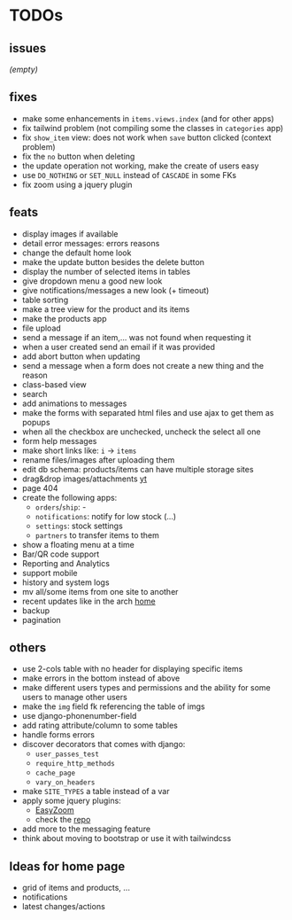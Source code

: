 # TODOs

## issues

*(empty)*

## fixes

- make some enhancements in `items.views.index` (and for other apps)
- fix tailwind problem (not compiling some the classes in `categories` app)
- fix `show_item` view: does not work when `save` button clicked (context problem)
- fix the `no` button when deleting
- the update operation not working, make the create of users easy
- use `DO_NOTHING` or `SET_NULL` instead of `CASCADE` in some FKs
- fix zoom using a jquery plugin

## feats

- display images if available
- detail error messages: errors reasons
- change the default home look
- make the update button besides the delete button
- display the number of selected items in tables
- give dropdown menu a good new look
- give notifications/messages a new look (+ timeout)
- table sorting
- make a tree view for the product and its items
- make the products app
- file upload
- send a message if an item,... was not found when
requesting it
- when a user created send an email if it was provided
- add abort button when updating
- send a message when a form does not create a new thing
and the reason
- class-based view
- search
- add animations to messages
- make the forms with separated html files and
use ajax to get them as popups
- when all the checkbox are unchecked, uncheck the select all one 
- form help messages
- make short links like: `i` -> `items`
- rename files/images after uploading them
- edit db schema: products/items can have multiple storage sites
- drag&drop images/attachments [yt](https://www.youtube.com/watch?v=9Xh_ZpFkROI)
- page 404
- create the following apps:
  - `orders`/`ship`: -
  - `notifications`: notify for low stock (...)
  - `settings`: stock settings
  - `partners` to transfer items to them
- show a floating menu at a time
- Bar/QR code support
- Reporting and Analytics
- support mobile
- history and system logs
- mv all/some items from one site to another
- recent updates like in the arch [home](archlinux.org)
- backup
- pagination

## others

- use 2-cols table with no header for displaying
specific items
- make errors in the bottom instead of above
- make different users types and permissions and
the ability for some users to manage other users
- make the `img` field fk referencing the table of imgs
- use django-phonenumber-field
- add rating attribute/column to some tables
- handle forms errors
- discover decorators that comes with django:
  - `user_passes_test`
  - `require_http_methods`
  - `cache_page`
  - `vary_on_headers`
- make `SITE_TYPES` a table instead of a var
- apply some jquery plugins:
  - [EasyZoom](i-like-robots.github.io/EasyZoom)
  - check the [repo](github.com/petk/awesome-jquery)
- add more to the messaging feature
- think about moving to bootstrap
or use it with tailwindcss

## Ideas for home page

- grid of items and products, ...
- notifications
- latest changes/actions
